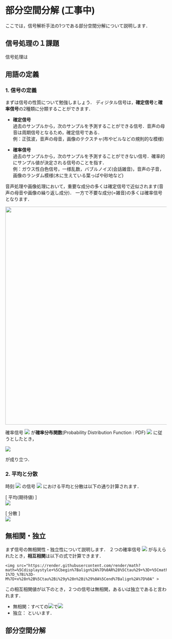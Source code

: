 # 部分空間分解 (工事中)

ここでは，信号解析手法の1つである部分空間分解について説明します．

## 信号処理の１課題

信号処理は


## 用語の定義

### 1. 信号の定義
まずは信号の性質について勉強しましょう．
ディジタル信号は，**確定信号**と**確率信号**の2種類に分類することができます．

- **確定信号**  
    過去のサンプルから，次のサンプルを予測することができる信号．音声の母音は周期信号となるため，確定信号である．  
    例：正弦波，音声の母音，画像のテクスチャ(布やビルなどの規則的な模様)

- **確率信号**  
    過去のサンプルから，次のサンプルを予測することができない信号．確率的にサンプル値が決定される信号のことを指す．  
    例：ガウス性白色信号，一様乱数，バブルノイズ(会話雑音)，音声の子音，画像のランダム模様(木に生えている葉っぱや砂地など)

音声処理や画像処理において，重要な成分の多くは確定信号で近似されます(音声の母音や画像の繰り返し成分)．
一方で不要な成分(=雑音)の多くは確率信号となります． 

<img src="https://github.com/Shimamura-Lab-SU/Sharing-Knowledge-Database/blob/master/python_exercise/05_sub_space/signal.png" width="680px"> 

確率信号
<img src="https://render.githubusercontent.com/render/math?math=%5Cdisplaystyle+x%0A">
が**確率分布関数**(Probability Distribution Function : PDF)
<img src="https://render.githubusercontent.com/render/math?math=%5Ctextstyle+p%28x%29%0A">
に従うとしたとき，

<img src="https://render.githubusercontent.com/render/math?math=%5Cdisplaystyle+%5Cdisplaystyle+%5Cint_%7B%5Cinfty%7D%5E%7B%5Cinfty%7D+p%28x%29+dx+%3D+1%0A">

が成り立つ．


### 2. 平均と分散
時刻
<img src="https://render.githubusercontent.com/render/math?math=%5Cdisplaystyle+n%0A">
の信号
<img src="https://render.githubusercontent.com/render/math?math=%5Cdisplaystyle+x_n">
における平均と分散は以下の通り計算されます．

[ 平均(期待値) ]  
<img src="https://render.githubusercontent.com/render/math?math=%5Cdisplaystyle+%5Cdisplaystyle+%5Cbar%7Bx_n%7D+%3D+E%5Bx_n%5D+%3D+%5Cint+x_n+p%28x_n%29+dx_n+%5Csimeq+%5Cfrac%7B1%7D%7BN%7D%5Csum%5E%7BN-1%7D_%7Bi%3D0%7D+x_%7Bn-i%7D">

[ 分散 ]  
<img src="https://render.githubusercontent.com/render/math?math=%5Cdisplaystyle+E%5B%28x_n-%5Cbar%7Bx%7D%29%5E2%5D+%5Csimeq+%5Cfrac%7B1%7D%7BN%7D%5Csum%5E%7BN-1%7D_%7Bi%3D0%7D+%28x_n+-+%5Cbar%7Bx%7D%29%5E2%0A">

## 無相関・独立

まず信号の無相関性・独立性について説明します．
２つの確率信号
<img src="https://render.githubusercontent.com/render/math?math=%5Cdisplaystyle+x%28n%29%2C+y%28n%29%0A" >
が与えられたとき，**相互相関**は以下の式で計算できます．

    <img src="https://render.githubusercontent.com/render/math?math=%5Cdisplaystyle+%5Cbegin%7Balign%2A%7D%0AR%28%5Ctau%29+%3D+%5Cmathbb%7BE%7D%5Cleft%5B+x%28n%2B%5Ctau%29y%28n%29+%5Cright%5D+%3D+%5Cfrac%7B1%7D%7B2M%7D%5Csum%5E%7BM-1%7D_%7Bi%3D-M%7D+x%28n%2B%5Ctau%2Bi%29y%28n%2Bi%29%0A%5Cend%7Balign%2A%7D%0A" >

この相互相関値が以下のとき，２つの信号は無相関，あるいは独立であると言われます．

- 無相関：すべての<img src="https://render.githubusercontent.com/render/math?math=%5Cdisplaystyle+%5Ctau%0A" >で<img src="https://render.githubusercontent.com/render/math?math=%5Ctextstyle+R%28%5Ctau%29%3D0%0A" >
- 独立：
といいます．






## 部分空間分解

